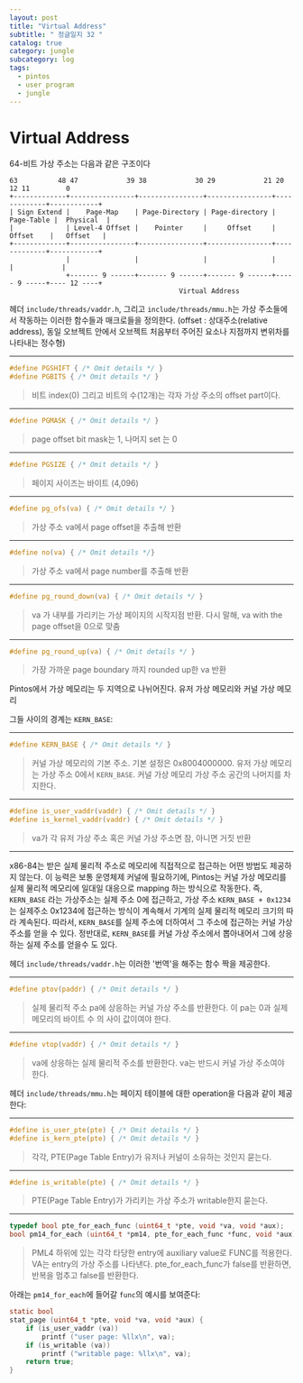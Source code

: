```yaml
---
layout: post
title: "Virtual Address"
subtitle: " 정글일지 32 "
catalog: true
category: jungle
subcategory: log
tags:
  - pintos
  - user program
  - jungle
---
```


# Virtual Address

64-비트 가상 주소는 다음과 같은 구조이다

```
63          48 47            39 38            30 29            21 20         12 11         0
+-------------+----------------+----------------+----------------+-------------+------------+
| Sign Extend |    Page-Map    | Page-Directory | Page-directory |  Page-Table |  Physical  |
|             | Level-4 Offset |    Pointer     |     Offset     |   Offset    |   Offset   |
+-------------+----------------+----------------+----------------+-------------+------------+
              |                |                |                |             |            |
              +------- 9 ------+------- 9 ------+------- 9 ------+----- 9 -----+---- 12 ----+
                                          Virtual Address
```

헤더 `include/threads/vaddr.h`, 그리고 `include/threads/mmu.h`는 가상 주소들에서 작동하는 이러한 함수들과 매크로들을 정의한다. (offset : 상대주소(relative address), 동일 오브젝트 안에서 오브젝트 처음부터 주어진 요소나 지점까지 변위차를 나타내는 정수형)

---

```c
#define PGSHIFT { /* Omit details */ }
#define PGBITS { /* Omit details */ }
```

> 비트 index(0) 그리고 비트의 수(12개)는 각자 가상 주소의 offset part이다.

---

```c
#define PGMASK { /* Omit details */ }
```

> page offset bit mask는 1, 나머지 set 는 0

---

```c
#define PGSIZE { /* Omit details */ }
```

> 페이지 사이즈는 바이트 (4,096)

---

```c
#define pg_ofs(va) { /* Omit details */ }
```

> 가상 주소 va에서 page offset을 추출해 반환

---

```c
#define no(va) { /* Omit details */}
```

> 가상 주소 va에서 page number를 추출해 반환

---

```c
#define pg_round_down(va) { /* Omit details */ }
```

> va 가 내부를 가리키는 가상 페이지의 시작지점 반환. 다시 말해, va with the page offset을 0으로 맞춤

---

```c
#define pg_round_up(va) { /* Omit details */ }
```

> 가장 가까운 page boundary 까지 rounded up한 va 반환

Pintos에서 가상 메모리는 두 지역으로 나뉘어진다. 유저 가상 메모리와 커널 가상 메모리

그들 사이의 경계는 `KERN_BASE`:

---

```c
#define KERN_BASE { /* Omit details */ }
```

> 커널 가상 메모리의 기본 주소. 기본 설정은 0x8004000000. 유저 가상 메모리는 가상 주소 0에서 `KERN_BASE`. 커널 가상 메모리 가상 주소 공간의 나머지를 차지한다.

---

```c
#define is_user_vaddr(vaddr) { /* Omit details */ }
#define is_kernel_vaddr(vaddr) { /* Omit details */ }
```

> va가 각 유저 가상 주소 혹은 커널 가상 주소면 참, 아니면 거짓 반환

---

x86-84는 받은 실제 물리적 주소로 메모리에 직접적으로 접근하는 어떤 방법도 제공하지 않는다. 이 능력은 보통 운영체제 커널에 필요하기에, Pintos는 커널 가상 메모리를 실제 물리적 메모리에 일대일 대응으로 mapping 하는 방식으로 작동한다. 즉, `KERN_BASE` 라는 가상주소는 실제 주소 0에 접근하고, 가상 주소 `KERN_BASE + 0x1234`는 실제주소 0x1234에 접근하는 방식이 계속해서 기계의 실제 물리적 메모리 크기의 따라 계속된다. 따라서, `KERN_BASE`를 실제 주소에 더하여서 그 주소에 접근하는 커널 가상 주소를 얻을 수 있다. 정반대로, `KERN_BASE`를 커널 가상 주소에서 뽑아내어서 그에 상응하는 실제 주소를 얻을수 도 있다.

헤더 `include/threads/vaddr.h`는 이러한 '번역'을 해주는 함수 짝을 제공한다.

---

```c
#define ptov(paddr) { /* Omit details */ }
```

> 실제 물리적 주소 pa에 상응하는 커널 가상 주소를 반환한다. 이 pa는 0과 실제 메모리의 바이트 수 의 사이 값이여야 한다.

---

```c
#define vtop(vaddr) { /* Omit details */ }
```

> va에 상응하는 실제 물리적 주소를 반환한다. va는 반드시 커널 가상 주소여야 한다.

헤더 `include/threads/mmu.h`는 페이지 테이블에 대한 operation을 다음과 같이 제공한다:

---

```c
#define is_user_pte(pte) { /* Omit details */ }
#define is_kern_pte(pte) { /* Omit details */ }
```

> 각각, PTE(Page Table Entry)가 유저나 커널이 소유하는 것인지 묻는다.

---

```c
#define is_writable(pte) { /* Omit details */ }
```

> PTE(Page Table Entry)가 가리키는 가상 주소가 writable한지 묻는다.

---

```c
typedef bool pte_for_each_func (uint64_t *pte, void *va, void *aux);
bool pm14_for_each (uint64_t *pm14, pte_for_each_func *func, void *aux);
```

> PML4 하위에 있는 각각 타당한 entry에 auxiliary value로 FUNC를 적용한다. VA는 entry의 가상 주소를 나타낸다. pte_for_each_func가 false를 반환하면, 반복을 멈추고 false를 반환한다.

아래는 `pm14_for_each`에 들어갈 `func`의 예시를 보여준다:

```c
static bool
stat_page (uint64_t *pte, void *va, void *aux) {
    if (is_user_vaddr (va))
        printf ("user page: %llx\n", va);
    if (is_writable (va))
        printf ("writable page: %llx\n", va);
    return true;
}
```
